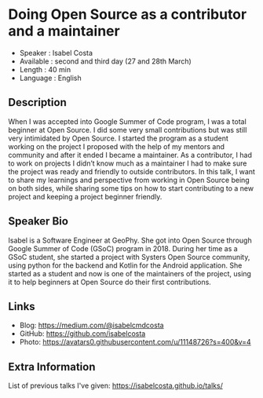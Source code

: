 Doing Open Source as a contributor and a maintainer
=================================================

* Speaker   : Isabel Costa
* Available : second and third day (27 and 28th March)
* Length    : 40 min
* Language  : English

Description
-----------

When I was accepted into Google Summer of Code program, I was a total beginner at Open Source. 
I did some very small contributions but was still very intimidated by Open Source. 
I started the program as a student working on the project I proposed with the help of my mentors and community and after it ended I became a maintainer. 
As a contributor, I had to work on projects I didn’t know much as a maintainer I had to make sure the project was ready and friendly to outside contributors. 
In this talk, I want to share my learnings and perspective from working in Open Source being on both sides, 
while sharing some tips on how to start contributing to a new project and keeping a project beginner friendly.

Speaker Bio
-----------

Isabel is a Software Engineer at GeoPhy.
She got into Open Source through Google Summer of Code (GSoC) program in 2018.
During her time as a GSoC student, she started a project with Systers Open Source community, 
using python for the backend and Kotlin for the Android application. She started as a student and now is one of the 
maintainers of the project, using it to help beginners at Open Source do their first contributions.

Links
-----

* Blog: https://medium.com/@isabelcmdcosta
* GitHub: https://github.com/isabelcosta
* Photo: https://avatars0.githubusercontent.com/u/11148726?s=400&v=4

Extra Information
-----------------

List of previous talks I've given: https://isabelcosta.github.io/talks/
